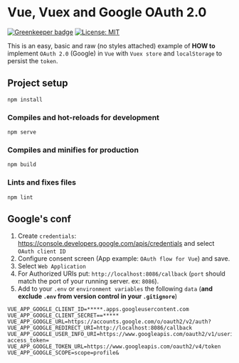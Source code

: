 # Vue, Vuex and Google OAuth 2.0

[![Greenkeeper badge](https://badges.greenkeeper.io/alpersonalwebsite/vue-oauth-authentication.svg)](https://greenkeeper.io/)
[![License: MIT](https://img.shields.io/badge/License-MIT-brightgreen.svg)](https://opensource.org/licenses/MIT)

This is an easy, basic and raw (no styles attached) example of **HOW to** implement `OAuth 2.0` (Google) in `Vue` with `Vuex store` and `localStorage` to persist the `token`.

## Project setup
```
npm install
```

### Compiles and hot-reloads for development
```
npm serve
```

### Compiles and minifies for production
```
npm build
```

### Lints and fixes files
```
npm lint
```

## Google's conf

1. Create `credentials`: https://console.developers.google.com/apis/credentials and select `OAuth client ID`
2. Configure consent screen (App example: `OAuth flow for Vue`) and save.
3. Select `Web Application`
4. For Authorized URIs put: `http://localhost:8086/callback` (`port` should match the port of your running server. ex: `8086`).
5. Add to your `.env` or `environment variables` the following `data` (**and exclude `.env` from version control in your `.gitignore`**)

```
VUE_APP_GOOGLE_CLIENT_ID=*****.apps.googleusercontent.com
VUE_APP_GOOGLE_CLIENT_SECRET==*****
VUE_APP_GOOGLE_URL=https://accounts.google.com/o/oauth2/v2/auth?
VUE_APP_GOOGLE_REDIRECT_URI=http://localhost:8086/callback
VUE_APP_GOOGLE_USER_INFO_URI=https://www.googleapis.com/oauth2/v1/userinfo?access_token=
VUE_APP_GOOGLE_TOKEN_URL=https://www.googleapis.com/oauth2/v4/token
VUE_APP_GOOGLE_SCOPE=scope=profile&
```